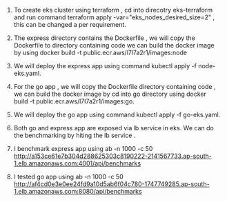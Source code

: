 1) To create eks cluster using terraform , cd into direcotry eks-terraform and run command 
terraform apply -var="eks_nodes_desired_size=2" , this can be changed a per requirement.

2) The express directory contains the Dockerfile ,  we will copy the Dockerfile to directory containing code  we can build the docker image by using  docker build -t public.ecr.aws/l7l7a2r1/images:node 

3) We will deploy the express app  using command kubectl apply -f node-eks.yaml.

4) For the go app , we will copy the Dockerfile directory containing code , we can build the docker image by 
cd into go directory using 
docker build -t public.ecr.aws/l7l7a2r1/images:go.

5) We will deploy the go app  using command  kubectl apply -f go-eks.yaml.

6) Both go and express app are exposed via lb service in eks.  We can  do the benchmarking by hiting the lb service .
7) I benchmark express app using ab -n 1000 -c 50 http://a153ce61e7b304d288625303c8190222-2141567733.ap-south-1.elb.amazonaws.com:4001/api/benchmarks
8) I tested  go app using ab -n 1000 -c 50 http://af4cd0e3e0ee24fd9a10d5ab6f04c780-1747749285.ap-south-1.elb.amazonaws.com:8080/api/benchmarks
   


    
  

